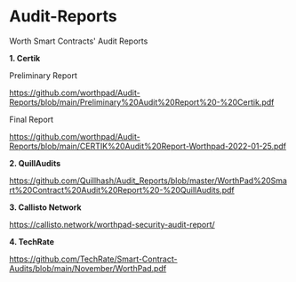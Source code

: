 # Audit-Reports
Worth Smart Contracts' Audit Reports

**1. Certik**

Preliminary Report

https://github.com/worthpad/Audit-Reports/blob/main/Preliminary%20Audit%20Report%20-%20Certik.pdf

Final Report

https://github.com/worthpad/Audit-Reports/blob/main/CERTIK%20Audit%20Report-Worthpad-2022-01-25.pdf

**2. QuillAudits**

https://github.com/Quillhash/Audit_Reports/blob/master/WorthPad%20Smart%20Contract%20Audit%20Report%20-%20QuillAudits.pdf

**3. Callisto Network**

https://callisto.network/worthpad-security-audit-report/

**4. TechRate**

https://github.com/TechRate/Smart-Contract-Audits/blob/main/November/WorthPad.pdf
